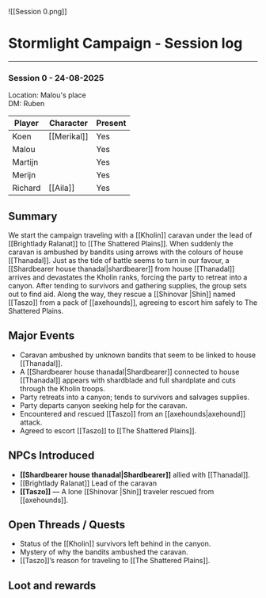 ![[Session 0.png]]
# Stormlight Campaign - Session log
___

### Session 0 - 24-08-2025 
Location: Malou's place<br>
DM: Ruben

| Player  | Character   | Present |
| ------- | ----------- | ------- |
| Koen    | [[Merikal]] | Yes     |
| Malou   |             | Yes     |
| Martijn |             | Yes     |
| Merijn  |             | Yes     |
| Richard | [[Aila]]    | Yes     |

## Summary  
We start the campaign traveling with a [[Kholin]] caravan under the lead of [[Brightlady Ralanat]] to [[The Shattered Plains]]. When suddenly the caravan is ambushed by bandits using arrows with the colours of house [[Thanadal]]. Just as the tide of battle seems to turn in our favour, a [[Shardbearer house thanadal|shardbearer]] from house [[Thanadal]] arrives and devastates the Kholin ranks, forcing the party to retreat into a canyon. After tending to survivors and gathering supplies, the group sets out to find aid. Along the way, they rescue a [[Shinovar |Shin]] named [[Taszo]] from a pack of [[axehounds]], agreeing to escort him safely to The Shattered Plains.  

## Major Events  
- Caravan ambushed by unknown bandits that seem to be linked to house [[Thanadal]].  
- A [[Shardbearer house thanadal|Shardbearer]] connected to house [[Thanadal]] appears with shardblade and full shardplate and cuts through the Kholin troops.  
- Party retreats into a canyon; tends to survivors and salvages supplies.  
- Party departs canyon seeking help for the caravan.  
- Encountered and rescued [[Taszo]] from an [[axehounds|axehound]] attack.  
- Agreed to escort [[Taszo]] to [[The Shattered Plains]].  

## NPCs Introduced  
- **[[Shardbearer house thanadal|Shardbearer]]** allied with [[Thanadal]].  
- [[Brightlady Ralanat]] Lead of the caravan
- **[[Taszo]]** — A lone [[Shinovar |Shin]] traveler rescued from [[axehounds]].  

## Open Threads / Quests  
- Status of the [[Kholin]] survivors left behind in the canyon.  
- Mystery of why the bandits ambushed the caravan.  
- [[Taszo]]’s reason for traveling to [[The Shattered Plains]].  

## Loot and rewards



